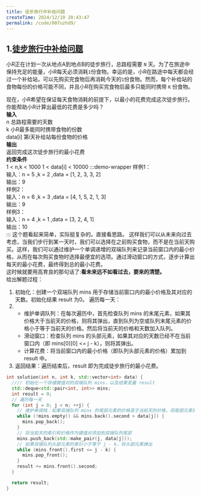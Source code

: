```yaml
---
title: 徒步旅行中补给问题
createTime: 2024/12/10 20:43:47
permalink: /code/007uzhd9/
---
```

## 1.[徒步旅行中补给问题](https://www.marscode.cn/practice/8edw98y6q3x0n6?problem_id=7414004855076700204)
小R正在计划一次从地点A到地点B的徒步旅行，总路程需要 `N` 天。为了在旅途中保持充足的能量，小R每天必须消耗`1`份食物。幸运的是，小R在路途中每天都会经过一个补给站，可以先购买完食物后再消耗今天的`1`份食物。然而，每个补给站的食物每份的价格可能不同，并且小R在购买完食物后最多只能同时携带 `K` 份食物。

现在，小R希望在保证每天食物消耗的前提下，以最小的花费完成这次徒步旅行。你能帮助小R计算出最低的花费是多少吗？\
**输入**\
n 总路程需要的天数\
k 小R最多能同时携带食物的份数\
data[i] 第i天补给站每份食物的价格\
**输出**\
返回完成这次徒步旅行的最小花费\
**约束条件**\
1 < n,k < 1000
1 < data[i] < 10000
:::demo-wrapper
样例1：\
输入：n = 5 ,k = 2 ,data = [1, 2, 3, 3, 2]\
输出：9\
样例2：\
输入：n = 6 ,k = 3 ,data = [4, 1, 5, 2, 1, 3]\
输出：9\
样例3：\
输入：n = 4 ,k = 1 ,data = [3, 2, 4, 1]\
输出：10\
:::
这个题看起来简单，实际挺复杂的。直接看思路。
这样我们可以从未来向过去考虑，当我们步行到某一天时，我们可以选择在之前购买食物，而不是在当前天购买。这样，我们可以通过维护一个单调递增的双端队列来记录当前窗口内的最小价格，从而在每次购买食物时选择最便宜的选项。通过滑动窗口的方式，逐步计算出每天的最小花费，最终得到总的最小花费。\
这时候就要用高育良的那句话了:**看未来远不如看过去，要来的清楚。** \
给出解题过程：
1. 初始化：创建一个双端队列 mins 用于存储当前窗口内的最小价格及其对应的天数。初始化结果 result 为0。
遍历每一天：
2. - 维护单调队列：在每次遍历中，首先检查队列 mins 的末尾元素，如果其价格大于当前天的价格，则将其弹出，直到队列为空或队列末尾元素的价格小于等于当前天的价格。然后将当前天的价格和天数加入队列。
   - 滑动窗口：检查队列 mins 的头部元素，如果其对应的天数已经不在当前窗口内（即 mins[0][0] <= j - k），则将其弹出。
   - 计算花费：将当前窗口内的最小价格（即队列头部元素的价格）累加到 result 中。
3. 返回结果：遍历结束后，result 即为完成徒步旅行的最小花费。
```c++
int solution(int n, int k, std::vector<int> data) {
  //// 初始化一个存储键值对的双端队列 mins，以及结果变量 result
  std::deque<std::pair<int, int>> mins;
  int result = 0;
  // 遍历每一天
  for (int j = 0; j < n; ++j) {
    // 维护单调栈：如果双端队列 mins 的尾部元素的价格高于当前天的价格，将尾部元素弹出
    while (!mins.empty() && mins.back().second > data[j]) {
      mins.pop_back();
    }
    // 将当前天的索引和价格作为键值对添加到双端队列尾部
    mins.push_back(std::make_pair(j, data[j]));
    // 如果双端队列头部元素的索引小于等于 j - k，将头部元素弹出
    while (mins.front().first <= j - k) {
      mins.pop_front();
    }
    result += mins.front().second;
  }

  return result;
}
```